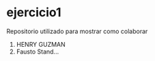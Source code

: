 # ejercicio1
Repositorio utilizado para mostrar como colaborar

1. HENRY GUZMAN
20. Fausto Stand...
